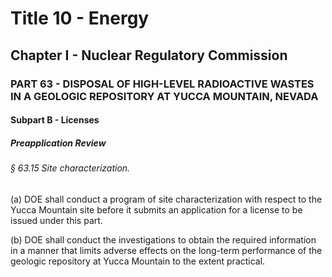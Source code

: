 
# Title 10 - Energy
## Chapter I - Nuclear Regulatory Commission
### PART 63 - DISPOSAL OF HIGH-LEVEL RADIOACTIVE WASTES IN A GEOLOGIC REPOSITORY AT YUCCA MOUNTAIN, NEVADA
#### Subpart B - Licenses
##### Preapplication Review
###### § 63.15 Site characterization.

(a) DOE shall conduct a program of site characterization with respect to the Yucca Mountain site before it submits an application for a license to be issued under this part.

(b) DOE shall conduct the investigations to obtain the required information in a manner that limits adverse effects on the long-term performance of the geologic repository at Yucca Mountain to the extent practical.
